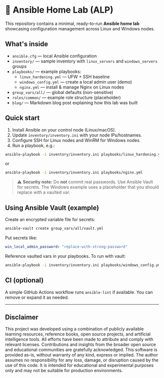 # 🚀 Ansible Home Lab (ALP)

This repository contains a minimal, ready-to-run **Ansible home lab** showcasing configuration management across Linux and Windows nodes.

## What's inside
- `ansible.cfg` — local Ansible configuration
- `inventory/` — sample inventory with `linux_servers` and `windows_servers` groups
- `playbooks/` — example playbooks:
  - `linux_hardening.yml` — UFW + SSH baseline
  - `windows_config.yml` — create a local admin user (demo)
  - `nginx.yml` — install & manage Nginx on Linux nodes
- `group_vars/all/` — global defaults (non-sensitive)
- `roles/common/` — example role structure (placeholder)
- `blog/` — Markdown blog post explaining how this lab was built

## Quick start
1. Install Ansible on your control node (Linux/macOS).
2. Update `inventory/inventory.ini` with your node IPs/hostnames.
3. Configure SSH for Linux nodes and WinRM for Windows nodes.
4. Run a playbook, e.g.:
```bash
ansible-playbook -i inventory/inventory.ini playbooks/linux_hardening.yml
```
or
```bash
ansible-playbook -i inventory/inventory.ini playbooks/nginx.yml
```

> ⚠️ **Security note:** Do **not** commit real passwords. Use Ansible Vault for secrets. The Windows example uses a placeholder that you should replace with a vaulted var.

## Using Ansible Vault (example)
Create an encrypted variable file for secrets:
```bash
ansible-vault create group_vars/all/vault.yml
```
Put secrets like:
```yaml
win_local_admin_password: "replace-with-strong-password"
```
Reference vaulted vars in your playbooks. To run with vault:
```bash
ansible-playbook -i inventory/inventory.ini playbooks/windows_config.yml --ask-vault-pass
```

## CI (optional)
A simple GitHub Actions workflow runs `ansible-lint` if available. You can remove or expand it as needed.

---

## Disclaimer

This project was developed using a combination of publicly available learning resources, reference books, open source projects, and artificial intelligence tools. All efforts have been made to attribute and comply with relevant licenses. Contributions and insights from the broader open source and educational communities are gratefully acknowledged. This software is provided as-is, without warranty of any kind, express or implied. The author assumes no responsibility for any loss, damage, or disruption caused by the use of this code. It is intended for educational and experimental purposes only and may not be suitable for production environments.